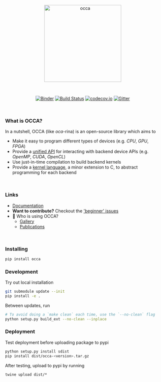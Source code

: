<p align="center">
  <a href="https://libocca.org">
    <img alt="occa" src="https://libocca.org/assets/images/logo/blue.svg" width=250>
  </a>
</p>
&nbsp;
<p align="center">
  <a href="https://mybinder.org/v2/gh/libocca/occa.py/0.3.9?filepath=notebooks%2FTutorial.ipynb"><img alt="Binder" src="https://mybinder.org/badge.svg"></a>
  <a href="https://travis-ci.org/libocca/occa.py"><img alt="Build Status" src="https://travis-ci.org/libocca/occa.py.svg?branch=master"></a>
  <a href="https://codecov.io/github/libocca/occa.py"><img alt="codecov.io" src="https://codecov.io/github/libocca/occa.py/coverage.svg"></a>
  <a href="https://gitter.im/libocca/occa?utm_source=badge&utm_medium=badge&utm_campaign=pr-badge&utm_content=badge"><img alt="Gitter" src="https://badges.gitter.im/libocca/occa.svg"></a>
</p>

&nbsp;

### What is OCCA?

In a nutshell, OCCA (like *oca*-rina) is an open-source library which aims to

- Make it easy to program different types of devices (e.g. _CPU_, _GPU_, _FPGA_)
- Provide a [unified API](https://libocca.org/#/guide/occa/introduction) for interacting with backend device APIs (e.g. _OpenMP_, _CUDA_, _OpenCL_)
- Use just-in-time compilation to build backend kernels
- Provide a [kernel language](https://libocca.org/#/guide/okl/introduction), a minor extension to C, to abstract programming for each backend

&nbsp;

### Links

- [Documentation](https://libocca.org)
- **Want to contribute?** Checkout the ['beginner' issues](https://github.com/libocca/occa/labels/beginner)
- 🌟 Who is using OCCA?
  - [Gallery](https://libocca.org/#/gallery)
  - [Publications](https://libocca.org/#/publications)

&nbsp;

### Installing

```bash
pip install occa
```

### Development

Try out local installation

```bash
git submodule update --init
pip install -e .
```

Between updates, run

```bash
# To avoid doing a `make clean` each time, use the `--no-clean` flag
python setup.py build_ext --no-clean --inplace
```

### Deployment

Test deployment before uploading package to pypi

```bash
python setup.py install sdist
pip install dist/occa-<version>.tar.gz
```

After testing, upload to pypi by running

```
twine upload dist/*
```
